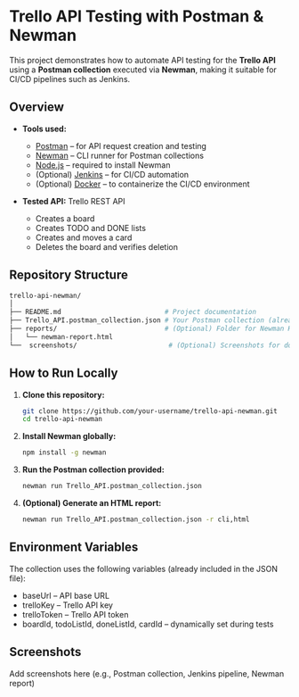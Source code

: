 # Trello API Testing with Postman & Newman

This project demonstrates how to automate API testing for the **Trello API** using a **Postman collection** executed via **Newman**, making it suitable for CI/CD pipelines such as Jenkins.

## Overview

- **Tools used:**
  - [Postman](https://www.postman.com/) – for API request creation and testing
  - [Newman](https://www.npmjs.com/package/newman) – CLI runner for Postman collections
  - [Node.js](https://nodejs.org/) – required to install Newman
  - (Optional) [Jenkins](https://www.jenkins.io/) – for CI/CD automation
  - (Optional) [Docker](https://www.docker.com/) – to containerize the CI/CD environment

- **Tested API:** Trello REST API  
  - Creates a board
  - Creates TODO and DONE lists
  - Creates and moves a card
  - Deletes the board and verifies deletion

## Repository Structure
```bash
trello-api-newman/
│
├── README.md                          # Project documentation
├── Trello_API.postman_collection.json # Your Postman collection (already provided)
├── reports/                           # (Optional) Folder for Newman HTML reports
│   └── newman-report.html
└──  screenshots/                       # (Optional) Screenshots for documentation

```

## How to Run Locally

1. **Clone this repository:**
   ```bash
   git clone https://github.com/your-username/trello-api-newman.git
   cd trello-api-newman

2. **Install Newman globally:**
   ```bash
   npm install -g newman

3. **Run the Postman collection provided:**
   ```bash
   newman run Trello_API.postman_collection.json

4. **(Optional) Generate an HTML report:**
   ```bash
   newman run Trello_API.postman_collection.json -r cli,html

## Environment Variables

The collection uses the following variables (already included in the JSON file):

*  baseUrl – API base URL
*  trelloKey – Trello API key
*  trelloToken – Trello API token
*  boardId, todoListId, doneListId, cardId – dynamically set during tests

## Screenshots

  Add screenshots here (e.g., Postman collection, Jenkins pipeline, Newman report)
